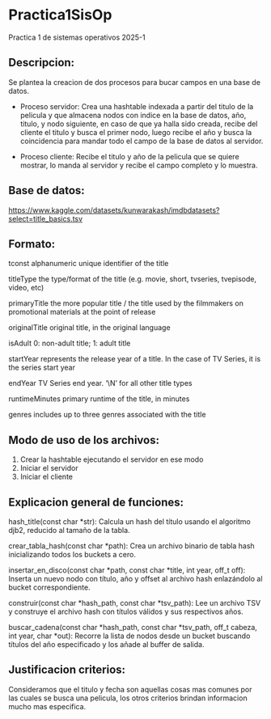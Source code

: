 # Practica1SisOp
Practica 1 de sistemas operativos 2025-1

## Descripcion:

Se plantea la creacion de dos procesos para bucar campos en una base de datos.

- Proceso servidor: Crea una hashtable indexada a partir del titulo de la pelicula y que almacena nodos con indice en la base de datos, año, titulo, y nodo siguiente, en caso de que ya halla sido creada, recibe del cliente el titulo y busca el primer nodo, luego recibe el año y busca la coincidencia para mandar todo el campo de la base de datos al servidor.
  
- Proceso cliente: Recibe el titulo y año de la pelicula que se quiere mostrar, lo manda al servidor y recibe el campo completo y lo muestra.

## Base de datos:  

  https://www.kaggle.com/datasets/kunwarakash/imdbdatasets?select=title_basics.tsv

## Formato: 

tconst
alphanumeric unique identifier of the title


titleType
the type/format of the title (e.g. movie, short, tvseries, tvepisode, video, etc)


primaryTitle
the more popular title / the title used by the filmmakers on promotional materials at the point of release


originalTitle
original title, in the original language


isAdult
0: non-adult title; 1: adult title


startYear
represents the release year of a title. In the case of TV Series, it is the series start year


endYear
TV Series end year. ‘\N’ for all other title types


runtimeMinutes
primary runtime of the title, in minutes


genres
includes up to three genres associated with the title

## Modo de uso de los archivos:

1) Crear la hashtable ejecutando el servidor en ese modo
2) Iniciar el servidor
3) Iniciar el cliente

## Explicacion general de funciones:

hash_title(const char *str): Calcula un hash del título usando el algoritmo djb2, reducido al tamaño de la tabla.

crear_tabla_hash(const char *path): Crea un archivo binario de tabla hash inicializando todos los buckets a cero.

insertar_en_disco(const char *path, const char *title, int year, off_t off): Inserta un nuevo nodo con título, año y offset al archivo hash enlazándolo al bucket correspondiente.

construir(const char *hash_path, const char *tsv_path): Lee un archivo TSV y construye el archivo hash con títulos válidos y sus respectivos años.

buscar_cadena(const char *hash_path, const char *tsv_path, off_t cabeza, int year, char *out): Recorre la lista de nodos desde un bucket buscando títulos del año especificado y los añade al buffer de salida.

## Justificacion criterios:

Consideramos que el titulo y fecha son aquellas cosas mas comunes por las cuales se busca una pelicula, los otros criterios brindan informacion mucho mas especifica.

